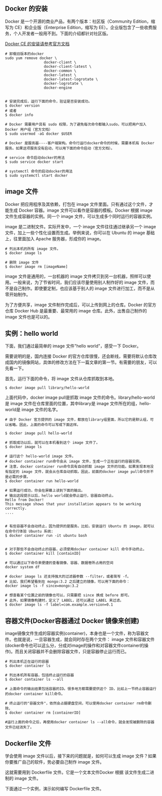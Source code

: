 ## Docker 的安装

Docker 是一个开源的商业产品，有两个版本：社区版（Community Edition，缩写为 CE）和企业版（Enterprise Edition，缩写为 EE）。企业版包含了一些收费服务，个人开发者一般用不到。下面的介绍都针对社区版。

[Docker CE 的安装请参考官方文档](https://docs.docker.com/install/linux/docker-ce/centos/)

```shell
# 卸载旧版本的docker
sudo yum remove docker \
                  docker-client \
                  docker-client-latest \
                  docker-common \
                  docker-latest \
                  docker-latest-logrotate \
                  docker-logrotate \
                  docker-engine


# 安装完成后，运行下面的命令，验证是否安装成功。
$ docker version
# 或者
$ docker info

# Docker 需要用户具有 sudo 权限，为了避免每次命令都输入sudo，可以把用户加入 Docker 用户组（官方文档）
$ sudo usermod -aG docker $USER

# Docker 是服务器----客户端架构。命令行运行docker命令的时候，需要本机有 Docker 服务。如果这项服务没有启动，可以用下面的命令启动（官方文档）。

# service 命令启动docker的用法
$ sudo service docker start

# systemctl 命令的启动docker的用法
$ sudo systemctl start docker
```

## image 文件

Docker 把应用程序及其依赖，打包在 image 文件里面。只有通过这个文件，才能生成 Docker 容器。image 文件可以看作是容器的模板。Docker 根据 image 文件生成容器的实例。同一个 image 文件，可以生成多个同时运行的容器实例。

image 是二进制文件。实际开发中，一个 image 文件往往通过继承另一个 image 文件，加上一些个性化设置而生成。举例来说，你可以在 Ubuntu 的 image 基础上，往里面加入 Apache 服务器，形成你的 image。

```shell
# 列出本机的所有 image 文件。
$ docker image ls

# 删除 image 文件
$ docker image rm [imageName]
```

image 文件是通用的，一台机器的 image 文件拷贝到另一台机器，照样可以使用。一般来说，为了节省时间，我们应该尽量使用别人制作好的 image 文件，而不是自己制作。即使要定制，也应该基于别人的 image 文件进行加工，而不是从零开始制作。

为了方便共享，image 文件制作完成后，可以上传到网上的仓库。Docker 的官方仓库 Docker Hub 是最重要、最常用的 image 仓库。此外，出售自己制作的 image 文件也是可以的。

## 实例：hello world

下面，我们通过最简单的 image 文件"hello world"，感受一下 Docker。

需要说明的是，国内连接 Docker 的官方仓库很慢，还会断线，需要将默认仓库改成国内的镜像网站，具体的修改方法在下一篇文章的第一节。有需要的朋友，可以先看一下。

首先，运行下面的命令，将 image 文件从仓库抓取到本地。

```shell
$ docker image pull library/hello-world
```

上面代码中，docker image pull是抓取 image 文件的命令。library/hello-world是 image 文件在仓库里面的位置，其中library是 image 文件所在的组，hello-world是 image 文件的名字。

```shell
# 由于 Docker 官方提供的 image 文件，都放在library组里面，所以它的是默认组，可以省略。因此，上面的命令可以写成下面这样。

$ docker image pull hello-world

# 抓取成功以后，就可以在本机看到这个 image 文件了。
$ docker image ls

# 运行这个 hello-world image 文件。
# docker container run命令会从 image 文件，生成一个正在运行的容器实例。
# 注意，docker container run命令具有自动抓取 image 文件的功能。如果发现本地没有指定的 image 文件，就会从仓库自动抓取。因此，前面的docker image pull命令并不是必需的步骤。
$ docker container run hello-world

# 如果运行成功，你会在屏幕上读到下面的输出。
# 输出这段提示以后，hello world就会停止运行，容器自动终止。
Hello from Docker!
This message shows that your installation appears to be working correctly.
....


# 有些容器不会自动终止，因为提供的是服务。比如，安装运行 Ubuntu 的 image，就可以在命令行体验 Ubuntu 系统:
$ docker container run -it ubuntu bash


# 对于那些不会自动终止的容器，必须使用docker container kill 命令手动终止。
$ docker container kill [containID]

# 可以通过以下命令来便捷的查看镜像、容器、数据卷所占用的空间
docker system df

# docker image ls 还支持强大的过滤器参数 --filter，或者简写 -f。
# 比如，我们希望看到在 mongo:3.2 之后建立的镜像，可以用下面的命令：
docker image ls -f since=mongo:3.2

# 想查看某个位置之前的镜像也可以，只需要把 since 换成 before 即可。
# 此外，如果镜像构建时，定义了 LABEL，还可以通过 LABEL 来过滤。
$ docker image ls -f label=com.example.version=0.1
```

## 容器文件(Docker容器通过 Docker 镜像来创建)

image镜像文件生成的容器实例(container)，本身也是一个文件，称为容器文件。也就是说，一旦容器生成，就会同时存在两个文件： image 文件和容器文件(docker命令也可以这么分，分成对image的操作和对容器文件container的操作)。而且关闭容器并不会删除容器文件，只是容器停止运行而已。

```shell
# 列出本机正在运行的容器
$ docker container ls

# 列出本机所有容器，包括终止运行的容器
$ docker container ls --all

# 上面命令的输出结果包括容器的ID。很多地方都需要提供这个 ID，比如上一节终止容器运行的docker container kill命令。

# 终止运行的"容器文件"，依然会占据硬盘空间，可以使用docker container rm命令删除。
$ docker container rm [containerID]

#运行上面的命令之后，再使用docker container ls --all命令，就会发现被删除的容器文件已经消失了。
```

## Dockerfile 文件

学会使用 image 文件以后，接下来的问题就是，如何可以生成 image 文件？如果你要推广自己的软件，势必要自己制作 image 文件。

这就需要用到 Dockerfile 文件。它是一个文本文件Docker 根据 该文件生成二进制的 image 文件。

下面通过一个实例，演示如何编写 Dockerfile 文件。
